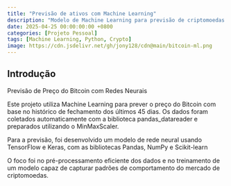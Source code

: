 ```yaml
---
title: "Previsão de ativos com Machine Learning"
description: "Modelo de Machine Learning para previsão de criptomoedas baseado nos ultimos 45 dias do ativo "
date: 2025-04-25 00:00:00:00 +0800
categories: [Projeto Pessoal]
tags: [Machine Learning, Python, Crypto]
image: https://cdn.jsdelivr.net/gh/jony128/cdn@main/bitcoin-ml.png
---
```


## Introdução

Previsão de Preço do Bitcoin com Redes Neurais

Este projeto utiliza Machine Learning para prever o preço do Bitcoin com base no histórico de fechamento dos últimos 45 dias. Os dados foram coletados automaticamente com a biblioteca pandas_datareader e preparados utilizando o MinMaxScaler. 

Para a previsão, foi desenvolvido um modelo de rede neural usando TensorFlow e Keras, com as bibliotecas Pandas, NumPy e Scikit-learn

O foco foi no pré-processamento eficiente dos dados e no treinamento de um modelo capaz de capturar padrões de comportamento do mercado de criptomoedas.



 
